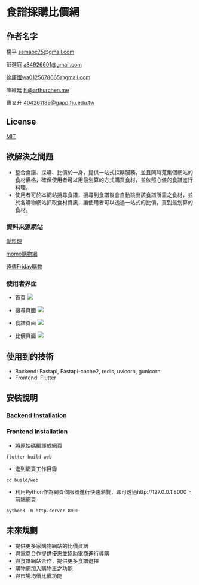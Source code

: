 # 食譜採購比價網

## 作者名字
楊平 samabc75@gmail.com

彭選庭 a84926601@gmail.com

徐康恆wa0125678665@gmail.com

陳維廷 hi@arthurchen.me

曹又升 404261189@gapp.fju.edu.tw

## License
[MIT](https://github.com/NetJagaimo/foodprice/blob/main/LICENSE)

## 欲解決之問題
- 整合食譜、採購、比價於一身，提供一站式採購服務，並且同時蒐集個網站的食材價格，確保使用者可以用最划算的方式購買食材，並依照心儀的食譜進行料理。
- 使用者可於本網站搜尋食譜，搜尋到食譜後會自動跳出該食譜所需之食材，並於各購物網站抓取食材資訊，讓使用者可以透過一站式的比價，買到最划算的食材。
### 資料來源網站
[愛料理](https://icook.tw/)

[momo購物網](https://www.momoshop.com.tw/main/Main.jsp)

[遠傳Friday購物](https://shopping.friday.tw/index.html)

### 使用者界面
* 首頁
![](https://i.imgur.com/M0bAiyF.png)

* 搜尋頁面
![](https://i.imgur.com/yrnUV0g.png)

* 食譜頁面
![](https://i.imgur.com/VJd4SMf.png)

* 比價頁面
![](https://i.imgur.com/WNG8WuL.png)

## 使用到的技術
- Backend: Fastapi, Fastapi-cache2, redis, uvicorn, gunicorn
- Frontend: Flutter

## 安裝說明
### [Backend Installation](https://github.com/NetJagaimo/foodprice/blob/main/backend/README.md)

### Frontend Installation

* 將原始碼編譯成網頁
```
flutter build web
```
* 進到網頁工作目錄
```
cd build/web
```
* 利用Python作為網頁伺服器進行快速瀏覽，即可透過http://127.0.0.1:8000上前端網頁
```
python3 -m http.server 8000
```

## 未來規劃
- 提供更多家購物網站的比價資訊
- 與電商合作提供優惠並協助電商進行導購
- 與食譜網站合作，提供更多食譜選擇
- 購物網加入購物車之功能
- 與市場均價比價功能